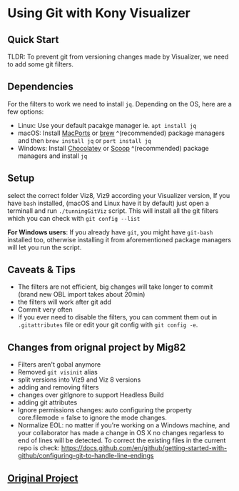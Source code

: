# Using Git with Kony Visualizer

## Quick Start

TLDR: To prevent git from versioning changes made by Visualizer, we need to add some git filters.

## Dependencies

For the filters to work we need to install `jq`. Depending on the OS, here are a few options:

* Linux: Use your default pacakge manager ie. `apt install jq`
* macOS: Install [MacPorts](https://www.macports.org) or [brew](https://brew.sh) ^(recommended) package managers and then `brew install jq` or `port install jq`
* Windows: Install [Chocolatey](https://chocolatey.org) or [Scoop](https://scoop.sh) ^(recommended) package managers and install `jq`

## Setup

select the correct folder Viz8, Viz9 according your Visualizer version, If you have `bash` installed, (macOS and Linux have it by default) just open a terminall and run `./tunningGitViz` script.
This will install all the git filters which you can check with `git config --list`

**For Windows users**: If you already have `git`, you might have `git-bash` installed too, otherwise installing it from aforementioned package managers will let you run the script.

## Caveats & Tips

* The filters are not efficient, big changes will take longer to commit (brand new OBL import takes about 20min)
* the filters will work after git add 
* Commit very often
* If you ever need to disable the filters, you can comment them out in `.gitattributes` file or edit your git config with `git config -e`.

## Changes from orignal project by Mig82

* Filters aren't gobal anymore
* Removed `git visinit` alias 
* split versions into Viz9 and Viz 8 versions
* adding and removing filters 
* changes over gitIgnore to support Headless Build
* adding git attributes
* Ignore permissions changes: auto configuring the property core.filemode = false to ignore the mode changes.
* Normalize EOL: no matter if you're working on a Windows machine, and your collaborator has made a change in OS X no changes regarless to end of lines will be detected. To correct the existing files in the current repo is check: https://docs.github.com/en/github/getting-started-with-github/configuring-git-to-handle-line-endings 
## [Original Project](https://github.com/mig82/visualizer-and-git)